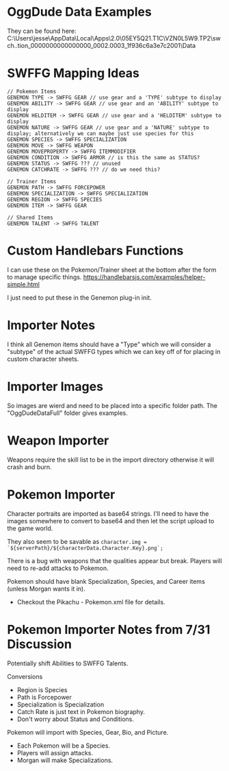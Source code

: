 # OggDude Data Examples
They can be found here:
C:\Users\jesse\AppData\Local\Apps\2.0\05EY5Q21.T1C\VZN0L5W9.TP2\swch..tion_0000000000000000_0002.0003_1f936c6a3e7c2001\Data

# SWFFG Mapping Ideas
```
// Pokemon Items
GENEMON TYPE -> SWFFG GEAR // use gear and a 'TYPE' subtype to display
GENEMON ABILITY -> SWFFG GEAR // use gear and an 'ABILITY' subtype to display
GENEMON HELDITEM -> SWFFG GEAR // use gear and a 'HELDITEM' subtype to display
GENEMON NATURE -> SWFFG GEAR // use gear and a 'NATURE' subtype to display; alternatively we can maybe just use species for this
GENEMON SPECIES -> SWFFG SPECIALIZATION
GENEMON MOVE -> SWFFG WEAPON
GENEMON MOVEPROPERTY -> SWFFG ITEMMODIFIER
GENEMON CONDITION -> SWFFG ARMOR // is this the same as STATUS?
GENEMON STATUS -> SWFFG ??? // unused
GENEMON CATCHRATE -> SWFFG ??? // do we need this?

// Trainer Items
GENEMON PATH -> SWFFG FORCEPOWER
GENEMON SPECIALIZATION -> SWFFG SPECIALIZATION
GENEMON REGION -> SWFFG SPECIES
GENEMON ITEM -> SWFFG GEAR

// Shared Items
GENEMON TALENT -> SWFFG TALENT
```

# Custom Handlebars Functions
I can use these on the Pokemon/Trainer sheet at the bottom after the form to manage specific things.
https://handlebarsjs.com/examples/helper-simple.html

I just need to put these in the Genemon plug-in init.

# Importer Notes
I think all Genemon items should have a "Type" which we will consider a "subtype" of the 
actual SWFFG types which we can key off of for placing in custom character sheets.

# Importer Images
So images are wierd and need to be placed into a specific folder path. The "OggDudeDataFull" folder gives examples.

# Weapon Importer
Weapons require the skill list to be in the import directory otherwise it will crash and burn.

# Pokemon Importer
Character portraits are imported as base64 strings. I'll need to have the images somewhere to convert to base64 and then let the script upload to the game world.

They also seem to be savable as ```character.img = `${serverPath}/${characterData.Character.Key}.png`;```

There is a bug with weapons that the qualities appear but break. Players will need to re-add attacks to Pokemon.

Pokemon should have blank Specialization, Species, and Career items (unless Morgan wants it in).
* Checkout the Pikachu - Pokemon.xml file for details.

# Pokemon Importer Notes from 7/31 Discussion
Potentially shift Abilities to SWFFG Talents.

Conversions
* Region is Species
* Path is Forcepower
* Specialization is Specialization
* Catch Rate is just text in Pokemon biography.
* Don't worry about Status and Conditions.

Pokemon will import with Species, Gear, Bio, and Picture.
* Each Pokemon will be a Species.
* Players will assign attacks.
* Morgan will make Specializations.
